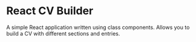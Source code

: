 # React CV Builder
A simple React application written using class components. Allows you to build a CV with different sections and entries.
